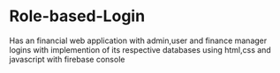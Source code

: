 # Role-based-Login
Has an financial web application with admin,user and finance manager logins with implemention of its respective databases using html,css and javascript with firebase console
